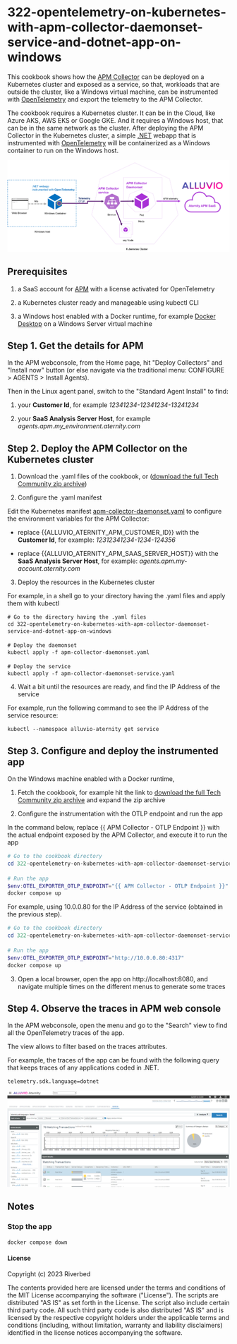 # 322-opentelemetry-on-kubernetes-with-apm-collector-daemonset-service-and-dotnet-app-on-windows

This cookbook shows how the [APM Collector](https://hub.docker.com/r/aternity/apm-collector) can be deployed on a Kubernetes cluster and exposed as a service, so that, workloads that are outside the cluster, like a Windows virtual machine, can be instrumented with [OpenTelemetry](https://opentelemetry.io) and export the telemetry to the APM Collector.

The cookbook requires a Kubernetes cluster. It can be in the Cloud, like Azure AKS, AWS EKS or Google GKE. And it requires a Windows host, that can be in the same network as the cluster. After deploying the APM Collector in the Kubernetes cluster, a simple [.NET](https://dotnet.microsoft.com) webapp that is instrumented with [OpenTelemetry](https://opentelemetry.io) will be containerized as a Windows container to run on the Windows host.

![Cookbook 322](images/cookbook-322.png)

## Prerequisites

1. a SaaS account for [APM](https://www.riverbed.com/products/application-performance-monitoring) with a license activated for OpenTelemetry

2. a Kubernetes cluster ready and manageable using kubectl CLI

3. a Windows host enabled with a Docker runtime, for example [Docker Desktop](https://www.docker.com/products/docker-desktop/) on a Windows Server virtual machine

## Step 1. Get the details for APM

In the APM webconsole, from the Home page, hit "Deploy Collectors" and "Install now" button (or else navigate via the traditional menu: CONFIGURE > AGENTS > Install Agents).

Then in the Linux agent panel, switch to the "Standard Agent Install" to find:

1. your **Customer Id**, for example *12341234-12341234-13241234*

2. your **SaaS Analysis Server Host**, for example *agents.apm.my_environment.aternity.com*

## Step 2. Deploy the APM Collector on the Kubernetes cluster

1. Download the .yaml files of the cookbook, or ([download the full Tech Community zip archive](https://github.com/riverbed/Riverbed-Community-Toolkit/archive/refs/heads/main.zip))

2. Configure the .yaml manifest

Edit the Kubernetes manifest [apm-collector-daemonset.yaml](apm-collector-daemonset.yaml) to configure the environment variables for the APM Collector:

- replace {{ALLUVIO_ATERNITY_APM_CUSTOMER_ID}} with the **Customer Id**, for example: *12312341234-1234-124356*

- replace {{ALLUVIO_ATERNITY_APM_SAAS_SERVER_HOST}} with the **SaaS Analysis Server Host**, for example: *agents.apm.my-account.aternity.com*

3. Deploy the resources in the Kubernetes cluster

For example, in a shell go to your directory having the .yaml files and apply them with kubectl

```shell
# Go to the directory having the .yaml files
cd 322-opentelemetry-on-kubernetes-with-apm-collector-daemonset-service-and-dotnet-app-on-windows

# Deploy the daemonset
kubectl apply -f apm-collector-daemonset.yaml

# Deploy the service
kubectl apply -f apm-collector-daemonset-service.yaml
```

4. Wait a bit until the resources are ready, and find the IP Address of the service

For example, run the following command to see the IP Address of the service resource:

```shell
kubectl --namespace alluvio-aternity get service
```

## Step 3. Configure and deploy the instrumented app

On the Windows machine enabled with a Docker runtime,

1. Fetch the cookbook, for example hit the link to [download the full Tech Community zip archive](https://github.com/riverbed/Riverbed-Community-Toolkit/archive/refs/heads/main.zip) and expand the zip archive

2. Configure the instrumentation with the OTLP endpoint and run the app

In the command below, replace {{ APM Collector - OTLP Endpoint }} with the actual endpoint exposed by the APM Collector, and execute it to run the app

```PowerShell
# Go to the cookbook directory
cd 322-opentelemetry-on-kubernetes-with-apm-collector-daemonset-service-and-dotnet-app-on-windows

# Run the app
$env:OTEL_EXPORTER_OTLP_ENDPOINT="{{ APM Collector - OTLP Endpoint }}"
docker compose up
```

For example, using 10.0.0.80 for the IP Address of the service (obtained in the previous step).

```PowerShell
# Go to the cookbook directory
cd 322-opentelemetry-on-kubernetes-with-apm-collector-daemonset-service-and-dotnet-app-on-windows

# Run the app
$env:OTEL_EXPORTER_OTLP_ENDPOINT="http://10.0.0.80:4317"
docker compose up
```

3. Open a local browser, open the app on http://localhost:8080, and navigate multiple times on the different menus to generate some traces


## Step 4. Observe the traces in APM web console 

In the APM webconsole, open the menu and go to the "Search" view to find all the OpenTelemetry traces of the app. 

The view allows to filter based on the traces attributes.

For example, the traces of the app can be found with the following query that keeps traces of any applications coded in .NET.

```query
telemetry.sdk.language=dotnet
```

![Cookbook-322 OpenTelemetry Transactions](images/cookbook-322-transactions.png)

## Notes

### Stop the app

```PowerShell
docker compose down
```

#### License

Copyright (c) 2023 Riverbed

The contents provided here are licensed under the terms and conditions of the MIT License accompanying the software ("License"). The scripts are distributed "AS IS" as set forth in the License. The script also include certain third party code. All such third party code is also distributed "AS IS" and is licensed by the respective copyright holders under the applicable terms and conditions (including, without limitation, warranty and liability disclaimers) identified in the license notices accompanying the software.
